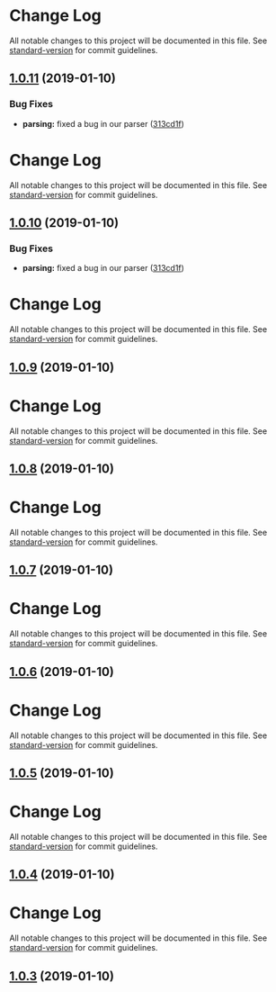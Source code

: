 # Change Log

All notable changes to this project will be documented in this file. See [standard-version](https://github.com/conventional-changelog/standard-version) for commit guidelines.

## [1.0.11](https://github.com/nwa2018/test-lerna/compare/v1.0.9...v1.0.11) (2019-01-10)


### Bug Fixes

* **parsing:** fixed a bug in our parser ([313cd1f](https://github.com/nwa2018/test-lerna/commit/313cd1f))



# Change Log

All notable changes to this project will be documented in this file. See [standard-version](https://github.com/conventional-changelog/standard-version) for commit guidelines.

## [1.0.10](https://github.com/nwa2018/test-lerna/compare/v1.0.9...v1.0.10) (2019-01-10)


### Bug Fixes

* **parsing:** fixed a bug in our parser ([313cd1f](https://github.com/nwa2018/test-lerna/commit/313cd1f))



# Change Log

All notable changes to this project will be documented in this file. See [standard-version](https://github.com/conventional-changelog/standard-version) for commit guidelines.

## [1.0.9](https://github.com/nwa2018/test-lerna/compare/v1.0.8...v1.0.9) (2019-01-10)



# Change Log

All notable changes to this project will be documented in this file. See [standard-version](https://github.com/conventional-changelog/standard-version) for commit guidelines.

## [1.0.8](https://github.com/nwa2018/test-lerna/compare/v1.0.7...v1.0.8) (2019-01-10)



# Change Log

All notable changes to this project will be documented in this file. See [standard-version](https://github.com/conventional-changelog/standard-version) for commit guidelines.

## [1.0.7](https://github.com/nwa2018/test-lerna/compare/v1.0.6...v1.0.7) (2019-01-10)



# Change Log

All notable changes to this project will be documented in this file. See [standard-version](https://github.com/conventional-changelog/standard-version) for commit guidelines.

## [1.0.6](https://github.com/nwa2018/test-lerna/compare/v1.0.5...v1.0.6) (2019-01-10)



# Change Log

All notable changes to this project will be documented in this file. See [standard-version](https://github.com/conventional-changelog/standard-version) for commit guidelines.

## [1.0.5](https://github.com/nwa2018/test-lerna/compare/v1.0.4...v1.0.5) (2019-01-10)



# Change Log

All notable changes to this project will be documented in this file. See [standard-version](https://github.com/conventional-changelog/standard-version) for commit guidelines.

## [1.0.4](https://github.com/nwa2018/test-lerna/compare/v1.0.3...v1.0.4) (2019-01-10)



# Change Log

All notable changes to this project will be documented in this file. See [standard-version](https://github.com/conventional-changelog/standard-version) for commit guidelines.

## [1.0.3](https://github.com/nwa2018/test-lerna/compare/v1.0.13...v1.0.3) (2019-01-10)
